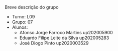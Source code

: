 
Breve descrição do grupo

* Turno: L09
* Grupo: 07
* Alunos:
    - Afonso Jorge Farroco Martins up202005900
    - Eduardo Filipe Leite da Silva up202005283
    - José Diogo Pinto up2020003529
